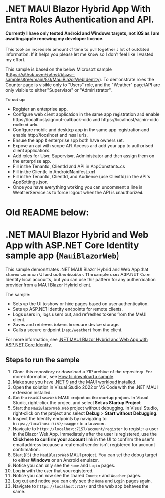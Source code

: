 # .NET MAUI Blazor Hybrid App With Entra Roles Authentication and API.

#### Currently I have only tested Android and Windows targets, not iOS as I am awaiting apple renewing my developer licence.

This took an incredible amount of time to pull together a lot of outdated information. If it helps you please let me know so I don't feel like I wasted my effort.

This sample is based on the below Microsoft sample (https://github.com/dotnet/blazor-samples/tree/main/9.0/MauiBlazorWebIdentity). To demonstrate roles the Counter page is visible only to "Users" role, and the "Weather" page/API are only visible to either "Supervisor" or "Administrator".

To set up:
* Register an enterprise app.
* Configure web client application in the same app registration and enable https://localhost/signout-callback-oidc and https://localhost/signin-oidc redirect urls.
* Configure mobile and desktop app in the same app registration and enable http://localhost and msal urls.
* Ensure the app & enterprise app both have owners set.
* Expose an api with scope API.Access and add your app to authorised client applications.
* Add roles for User, Supervisor, Administrator and then assign them on the enterprise app.
* Fill in the TenantId, ClientId and API in AppConstants.cs
* Fill in the ClientId in AndroidManifest.xml
* Fill in the TenantId, ClientId, and Audience (use ClientId) in the API's AppSettings.json.
* Once you have everything working you can uncomment a line in WeatherService.cs to force logout when the API is unauthorized.




# Old README below:

# .NET MAUI Blazor Hybrid and Web App with ASP.NET Core Identity sample app (`MauiBlazorWeb`)

This sample demonstrates .NET MAUI Blazor Hybrid and Web App that shares common UI and *authentication*. The sample uses ASP.NET Core Identity local accounts, but you can use this pattern for any authentication provider from a MAUI Blazor Hybrid client.

The sample:	

* Sets up the UI to show or hide pages based on user authentication.
* Sets up ASP.NET Identity endpoints for remote clients.
* Logs users in, logs users out, and refreshes tokens from the MAUI client.
* Saves and retrieves tokens in secure device storage.
* Calls a secure endpoint (`/api/weather`) from the client.

For more information, see [.NET MAUI Blazor Hybrid and Web App with ASP.NET Core Identity](https://learn.microsoft.com/aspnet/core/blazor/hybrid/security/maui-blazor-web-identity).

## Steps to run the sample

1. Clone this repository or download a ZIP archive of the repository. For more information, see [How to download a sample](https://learn.microsoft.com/aspnet/core/introduction-to-aspnet-core#how-to-download-a-sample).
1. Make sure you have [.NET 9 and the MAUI workload installed](https://learn.microsoft.com/dotnet/maui/get-started/installation).
1. Open the solution in Visual Studio 2022 or VS Code with the .NET MAUI extension installed.
1. Set the `MauiBlazorWeb` MAUI project as the startup project. In Visual Studio, right-click the project and select **Set as Startup Project**.
1. Start the `MauiBlazorWeb.Web` project without debugging. In Visual Studio, right-click on the project and select **Debug** > **Start without Debugging**.
1. Inspect the Identity endpoints by navigating to `https://localhost:7157/swagger` in a browser.
1. Navigate to `https://localhost:7157/account/register` to register a user in the Blazor Web App. Immediately after the user is registered, use the **Click here to confirm your account** link in the UI to confirm the user's email address because a real email sender isn't registered for account confirmation.
1. Start (`F5`) the `MauiBlazorWeb` MAUI project. You can set the debug target to either **Windows** or an Android emulator.
1. Notice you can only see the `Home` and `Login` pages.
1. Log in with the user that you registered.
1. Notice you can now see the shared `Counter` and `Weather` pages.
1. Log out and notice you can only see the `Home` and `Login` pages again.
1. Navigate to `https://localhost:7157/` and the web app behaves the same.
